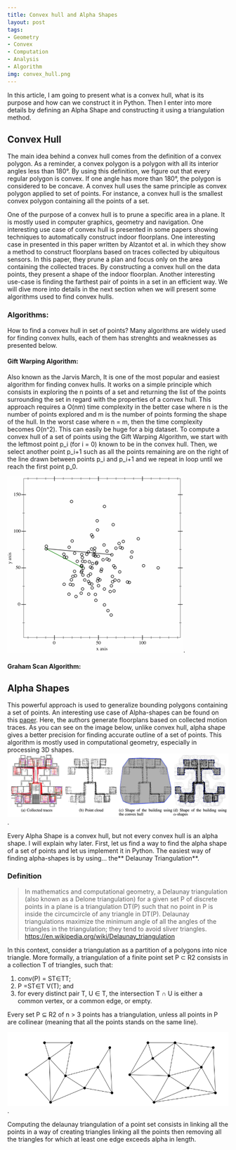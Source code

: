 ```yaml
---
title: Convex hull and Alpha Shapes
layout: post
tags:
- Geometry
- Convex
- Computation
- Analysis
- Algorithm
img: convex_hull.png
---
```


In this article, I am going to present what is a convex hull, what is its purpose and how can we construct it in Python. Then I enter into more details by defining an Alpha Shape and constructing it using a triangulation method.

## Convex Hull

The main idea behind a convex hull comes from the definition of a convex polygon. As a reminder, a convex polygon is a polygon with all its interior angles less than 180°. By using this definition, we figure out that every regular polygon is convex. If one angle has more than 180°, the polygon is considered to be concave.
A convex hull uses the same principle as convex polygon applied to set of points. For instance, a convex hull is the smallest convex polygon containing all the points of a set.

One of the purpose of a convex hull is to prune a specific area in a plane. It is mostly used in computer graphics, geometry and navigation. One interesting use case of convex hull is presented in some papers showing techniques to automatically construct indoor floorplans. One interesting case in presented in this paper written by Alzantot et al. in which they show a method to construct floorplans based on traces collected by ubiquitous sensors. In this paper, they prune a plan and focus only on the area containing the collected traces. By constructing a convex hull on the data points, they present a shape of the indoor floorplan.  Another interesting use-case is finding the farthest pair of points in a set in an efficient way. We will dive more into details in the next section when we will present some algorithms used to find convex hulls.


### Algorithms:

How to find a convex hull in set of points?
Many algorithms are widely used for finding convex hulls, each of them has strenghts and weaknesses as presented below.

#### Gift Warping Algorithm: 
Also known as the Jarvis March, It is one of the most popular and easiest algorithm for finding convex hulls. It works on a simple principle which consists in exploring the n points of a set and returning the list of the points surrounding the set in regard with the properties of a convex hull. This approach requires a O(nm) time complexity in the better case where n is the number of points explored and m is the number of points forming the shape of the hull. In the worst case where n = m, then the time complexity becomes O(n^2). This can easily be huge for a big dataset.
To compute a convex hull of a set of points using the Gift Warping Algorithm, we start with the leftmost point p_i (for i = 0) known to be in the convex hull. Then, we select another point p_i+1 such as all the points remaining are on the right of the line drawn between points p_i and p_i+1 and we repeat in loop until we reach the first point p_0.

![Animation of the Gift Warping Algorithm](/gift_warping.gif).

#### Graham Scan Algorithm:





## Alpha Shapes

This powerful approach is used to generalize bounding polygons containing a set of points. An interesting use case of Alpha-shapes can be found on this [paper](https://www.researchgate.net/publication/230868294_CrowdInside_Automatic_Construction_of_Indoor_Floorplans). Here, the authors generate floorplans based on collected motion traces. As you can see on the image below, unlike convex hull, alpha shape gives a better precision for finding accurate outline of a set of points. This algorithm is mostly used in computational geometry, especially in processing 3D shapes.
![Illustration of convex hull and alpha shape to construct a floorplan](/alpha_shape.png).

Every Alpha Shape is a convex hull, but not every convex hull is an alpha shape. I will explain why later. First, let us find a way to find the alpha shape of a set of points and let us implement it in Python.
The easiest way of finding alpha-shapes is by using... the** Delaunay Triangulation**.

### Definition
> In mathematics and computational geometry, a Delaunay triangulation (also known as a Delone triangulation) for a given set P of discrete points in a plane is a triangulation DT(P) such that no point in P is inside the circumcircle of any triangle in DT(P). Delaunay triangulations maximize the minimum angle of all the angles of the triangles in the triangulation; they tend to avoid sliver triangles.
> https://en.wikipedia.org/wiki/Delaunay_triangulation


In this context, consider a triangulation as a partition of a polygons into nice triangle. More formally, a triangulation of a finite point set P ⊂ R2 consists in a collection T of triangles, such that:
1. conv(P) = ST∈TT;
2. P =ST∈T V(T); and
3. for every distinct pair T, U ∈ T, the intersection T ∩ U is either a common vertex, or a common edge, or empty.
<!-- Source: https://www.ti.inf.ethz.ch/ew/Lehre/CG13/lecture/Chapter%206.pdf -->

Every set P ⊆ R2 of n > 3 points has a triangulation, unless all points in P are collinear (meaning that all the points stands on the same line).

![Two nice examples of triangulations](/assets/img/triangulation.png).

Computing the delaunay triangulation of a point set consists in linking all the points in a way of creating triangles linking all the points then removing all the triangles for which at least one edge exceeds alpha in length.


<!-- http://blog.thehumangeo.com/2014/05/12/drawing-boundaries-in-python/ -->
